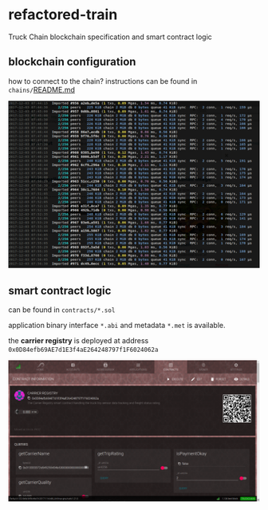 # refactored-train

Truck Chain blockchain specification and smart contract logic

## blockchain configuration

how to connect to the chain? instructions can be found in `chains/`[README.md](chains/README.md)

![shot](icon/truckchain-shot.png)

## smart contract logic

can be found in `contracts/*.sol`

application binary interface `*.abi` and metadata `*.met` is available.

the **carrier registry** is deployed at address `0x0D84efb69AE7d1E3f4aE264248797f1F6024062a`

![shot](icon/contract-shot.png)
